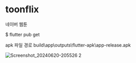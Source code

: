 # toonflix
네이버 웹툰

$ flutter pub get

 apk 파일 경로
 build\app\outputs\flutter-apk\app-release.apk

![Screenshot_20240620-205526 2](https://github.com/zuhii/flutter_app_first/assets/98836390/a058c559-f6ec-4515-a41e-4eab50835950)

